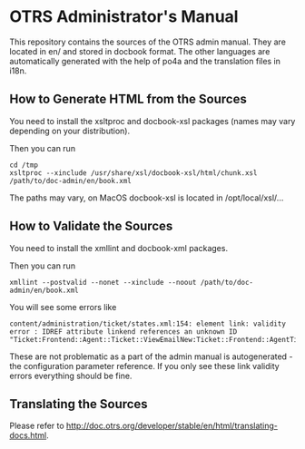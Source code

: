OTRS Administrator's Manual
===========================

This repository contains the sources of the OTRS admin manual.
They are located in en/ and stored in docbook format. The other languages are
automatically generated with the help of po4a and the translation files in i18n.


How to Generate HTML from the Sources
-------------------------------------

You need to install the xsltproc and docbook-xsl packages (names may vary depending
on your distribution).

Then you can run

```
cd /tmp
xsltproc --xinclude /usr/share/xsl/docbook-xsl/html/chunk.xsl /path/to/doc-admin/en/book.xml
```

The paths may vary, on MacOS docbook-xsl is located in /opt/local/xsl/...


How to Validate the Sources
---------------------------

You need to install the xmllint and docbook-xml packages.

Then you can run
```
xmllint --postvalid --nonet --xinclude --noout /path/to/doc-admin/en/book.xml
```

You will see some errors like

```
content/administration/ticket/states.xml:154: element link: validity error : IDREF attribute linkend references an unknown ID "Ticket:Frontend::Agent::Ticket::ViewEmailNew:Ticket::Frontend::AgentTicketEmail_StateDefault"
```

These are not problematic as a part of the admin manual is autogenerated -
the configuration parameter reference. If you only see these link validity errors
everything should be fine.


Translating the Sources
-----------------------

Please refer to http://doc.otrs.org/developer/stable/en/html/translating-docs.html.
